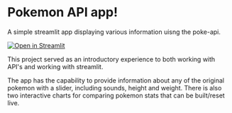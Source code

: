 # Pokemon API app!

A simple streamlit app displaying various information uisng the poke-api.

[![Open in Streamlit](https://static.streamlit.io/badges/streamlit_badge_black_white.svg)](https://pokemon-api-app.streamlit.app/)

This project served as an introductory experience to both working with API's and working with streamlit.

The app has the capability to provide information about any of the original pokemon with a slider, including sounds, height and weight.
There is also two interactive charts for comparing pokemon stats that can be built/reset live.
